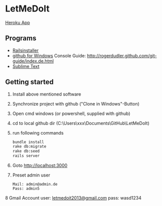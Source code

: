 LetMeDoIt
=========
[Heroku App](http://letmedoit.herokuapp.com/)

Programs
--------

+ [Railsinstaller](http://railsinstaller.org/)
+ [github for Windows](http://windows.github.com/)
	Console Guide:
	http://rogerdudler.github.com/git-guide/index.de.html
+ [Sublime Text](http://sublimetext.com)

Getting started
---------------

1.	Install above mentioned software
2.	Synchronize project with github ("Clone in Windows"-Button)
3.	Open cmd windows (or powershell, supplied with github)
4.	cd to local github dir (C:\Users\xxx\Documents\GitHub\LetMeDoIt)
5.	run following commands

	```bash
	bundle install
	rake db:migrate
	rake db:seed
	rails server
	```
6.	Goto [http://localhost:3000](http://localhost:3000)
7.	Preset admin user
	```
	Mail: admin@admin.de
	Pass: admin5
	```
8 Gmail Account
	user: letmedoit2013@gmail.com
	pass: wasd1234